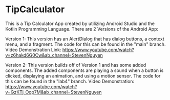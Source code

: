 # TipCalculator

This is a Tip Calculator App created by utilizing Android Studio and the Kotlin Programming Language. There are 2 Versions of the Android App:

Version 1: This version has an AlertDialog that has dialog buttons, a context menu, and a fragment. The code for this can be found in the "main" branch. Video Demonstration Link: https://www.youtube.com/watch?v=z6hakd6G0Cw&ab_channel=StevenNguyen

Version 2: This version builds off of Version 1 and has some added components. The added components are playing a sound when a button is clicked, displaying an animation, and using a motion sensor. The code for this can be found in the "lab4" branch. Video Demonstration: https://www.youtube.com/watch?v=GzKTj_Oop7M&ab_channel=StevenNguyen
